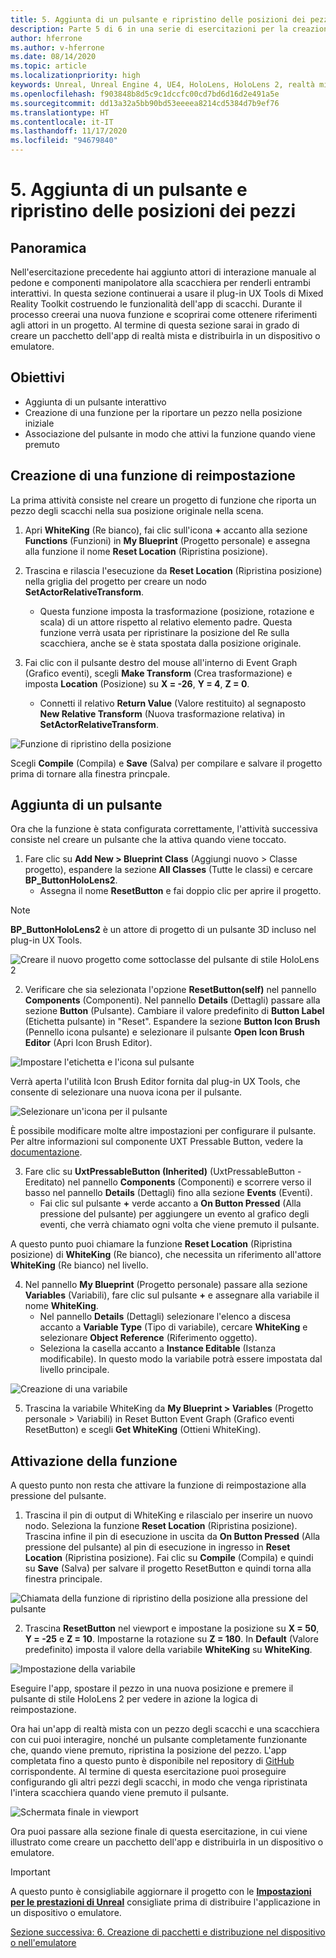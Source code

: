 ```yaml
---
title: 5. Aggiunta di un pulsante e ripristino delle posizioni dei pezzi
description: Parte 5 di 6 in una serie di esercitazioni per la creazione di una semplice app di scacchi con Unreal Engine 4 e il plug-in UX Tools di Mixed Reality Toolkit
author: hferrone
ms.author: v-hferrone
ms.date: 08/14/2020
ms.topic: article
ms.localizationpriority: high
keywords: Unreal, Unreal Engine 4, UE4, HoloLens, HoloLens 2, realtà mista, esercitazione, guida introduttiva, mrtk, uxt, UX Tools, documentazione, visore VR realtà mista, visore VR di windows mixed reality, visore per realtà virtuale
ms.openlocfilehash: f903848b8d5c9c1dccfc00cd7bd6d16d2e491a5e
ms.sourcegitcommit: dd13a32a5bb90bd53eeeea8214cd5384d7b9ef76
ms.translationtype: HT
ms.contentlocale: it-IT
ms.lasthandoff: 11/17/2020
ms.locfileid: "94679840"
---
```

# <a name="5-adding-a-button--resetting-piece-locations"></a>5. Aggiunta di un pulsante e ripristino delle posizioni dei pezzi


## <a name="overview"></a>Panoramica

Nell'esercitazione precedente hai aggiunto attori di interazione manuale al pedone e componenti manipolatore alla scacchiera per renderli entrambi interattivi. In questa sezione continuerai a usare il plug-in UX Tools di Mixed Reality Toolkit costruendo le funzionalità dell'app di scacchi. Durante il processo creerai una nuova funzione e scoprirai come ottenere riferimenti agli attori in un progetto. Al termine di questa sezione sarai in grado di creare un pacchetto dell'app di realtà mista e distribuirla in un dispositivo o emulatore.

## <a name="objectives"></a>Obiettivi

* Aggiunta di un pulsante interattivo
* Creazione di una funzione per la riportare un pezzo nella posizione iniziale
* Associazione del pulsante in modo che attivi la funzione quando viene premuto

## <a name="creating-a-reset-function"></a>Creazione di una funzione di reimpostazione
La prima attività consiste nel creare un progetto di funzione che riporta un pezzo degli scacchi nella sua posizione originale nella scena. 

1.  Apri **WhiteKing** (Re bianco), fai clic sull'icona **+** accanto alla sezione **Functions** (Funzioni) in **My Blueprint** (Progetto personale) e assegna alla funzione il nome **Reset Location** (Ripristina posizione). 

2.  Trascina e rilascia l'esecuzione da **Reset Location** (Ripristina posizione) nella griglia del progetto per creare un nodo **SetActorRelativeTransform**. 
    * Questa funzione imposta la trasformazione (posizione, rotazione e scala) di un attore rispetto al relativo elemento padre. Questa funzione verrà usata per ripristinare la posizione del Re sulla scacchiera, anche se è stata spostata dalla posizione originale. 
    
3. Fai clic con il pulsante destro del mouse all'interno di Event Graph (Grafico eventi), scegli **Make Transform** (Crea trasformazione) e imposta **Location** (Posizione) su **X = -26**, **Y = 4**, **Z = 0**.
    * Connetti il relativo **Return Value** (Valore restituito) al segnaposto **New Relative Transform** (Nuova trasformazione relativa) in **SetActorRelativeTransform**. 

![Funzione di ripristino della posizione](images/unreal-uxt/5-function.PNG)

Scegli **Compile** (Compila) e **Save** (Salva) per compilare e salvare il progetto prima di tornare alla finestra princpale. 


## <a name="adding-a-button"></a>Aggiunta di un pulsante
Ora che la funzione è stata configurata correttamente, l'attività successiva consiste nel creare un pulsante che la attiva quando viene toccato. 


1.  Fare clic su **Add New > Blueprint Class** (Aggiungi nuovo > Classe progetto), espandere la sezione **All Classes** (Tutte le classi) e cercare **BP_ButtonHoloLens2**. 
    * Assegna il nome **ResetButton** e fai doppio clic per aprire il progetto.

> [!NOTE]
> **BP_ButtonHoloLens2** è un attore di progetto di un pulsante 3D incluso nel plug-in UX Tools.

![Creare il nuovo progetto come sottoclasse del pulsante di stile HoloLens 2](images/unreal-uxt/5-subclass.PNG)

2. Verificare che sia selezionata l'opzione **ResetButton(self)** nel pannello **Components** (Componenti). Nel pannello **Details** (Dettagli) passare alla sezione **Button** (Pulsante). Cambiare il valore predefinito di **Button Label** (Etichetta pulsante) in "Reset". Espandere la sezione **Button Icon Brush** (Pennello icona pulsante) e selezionare il pulsante **Open Icon Brush Editor** (Apri Icon Brush Editor). 

![Impostare l'etichetta e l'icona sul pulsante](images/unreal-uxt/5-buttonconfig.PNG)

Verrà aperta l'utilità Icon Brush Editor fornita dal plug-in UX Tools, che consente di selezionare una nuova icona per il pulsante. 

![Selezionare un'icona per il pulsante](images/unreal-uxt/5-iconbrusheditor.PNG)

È possibile modificare molte altre impostazioni per configurare il pulsante. Per altre informazioni sul componente UXT Pressable Button, vedere la [documentazione](https://microsoft.github.io/MixedReality-UXTools-Unreal/version/public/0.9.x/Docs/PressableButton.html).

3. Fare clic su **UxtPressableButton (Inherited)** (UxtPressableButton - Ereditato) nel pannello **Components** (Componenti) e scorrere verso il basso nel pannello **Details** (Dettagli) fino alla sezione **Events** (Eventi). 
    * Fai clic sul pulsante **+** verde accanto a **On Button Pressed** (Alla pressione del pulsante) per aggiungere un evento al grafico degli eventi, che verrà chiamato ogni volta che viene premuto il pulsante. 
    
A questo punto puoi chiamare la funzione **Reset Location** (Ripristina posizione) di **WhiteKing** (Re bianco), che necessita un riferimento all'attore **WhiteKing** (Re bianco) nel livello. 

4.  Nel pannello **My Blueprint** (Progetto personale) passare alla sezione **Variables** (Variabili), fare clic sul pulsante **+** e assegnare alla variabile il nome **WhiteKing**. 
    * Nel pannello **Details** (Dettagli) selezionare l'elenco a discesa accanto a **Variable Type** (Tipo di variabile), cercare **WhiteKing** e selezionare **Object Reference** (Riferimento oggetto). 
    * Seleziona la casella accanto a **Instance Editable** (Istanza modificabile). In questo modo la variabile potrà essere impostata dal livello principale. 

![Creazione di una variabile](images/unreal-uxt/5-var.PNG)

5.  Trascina la variabile WhiteKing da **My Blueprint > Variables** (Progetto personale > Variabili) in Reset Button Event Graph (Grafico eventi ResetButton) e scegli **Get WhiteKing** (Ottieni WhiteKing). 

## <a name="firing-the-function"></a>Attivazione della funzione
A questo punto non resta che attivare la funzione di reimpostazione alla pressione del pulsante.

1.  Trascina il pin di output di WhiteKing e rilascialo per inserire un nuovo nodo. Seleziona la funzione **Reset Location** (Ripristina posizione). Trascina infine il pin di esecuzione in uscita da **On Button Pressed** (Alla pressione del pulsante) al pin di esecuzione in ingresso in **Reset Location** (Ripristina posizione). Fai clic su **Compile** (Compila) e quindi su **Save** (Salva) per salvare il progetto ResetButton e quindi torna alla finestra principale. 

![Chiamata della funzione di ripristino della posizione alla pressione del pulsante](images/unreal-uxt/5-callresetloc.PNG)

2.  Trascina **ResetButton** nel viewport e impostane la posizione su **X = 50**, **Y = -25** e **Z = 10**. Impostarne la rotazione su **Z = 180**. In **Default** (Valore predefinito) imposta il valore della variabile **WhiteKing** su **WhiteKing**.

![Impostazione della variabile](images/unreal-uxt/5-buttonlevel.PNG)

Eseguire l'app, spostare il pezzo in una nuova posizione e premere il pulsante di stile HoloLens 2 per vedere in azione la logica di reimpostazione.

Ora hai un'app di realtà mista con un pezzo degli scacchi e una scacchiera con cui puoi interagire, nonché un pulsante completamente funzionante che, quando viene premuto, ripristina la posizione del pezzo. L'app completata fino a questo punto è disponibile nel repository di [GitHub](https://github.com/microsoft/MixedReality-Unreal-Samples/tree/master/ChessApp) corrispondente. Al termine di questa esercitazione puoi proseguire configurando gli altri pezzi degli scacchi, in modo che venga ripristinata l'intera scacchiera quando viene premuto il pulsante.

![Schermata finale in viewport](images/unreal-uxt/5-endscene.PNG)

Ora puoi passare alla sezione finale di questa esercitazione, in cui viene illustrato come creare un pacchetto dell'app e distribuirla in un dispositivo o emulatore.

> [!IMPORTANT]
> A questo punto è consigliabile aggiornare il progetto con le **[Impostazioni per le prestazioni di Unreal](../performance-recommendations-for-unreal.md)** consigliate prima di distribuire l'applicazione in un dispositivo o emulatore.

[Sezione successiva: 6. Creazione di pacchetti e distribuzione nel dispositivo o nell'emulatore](unreal-uxt-ch6.md)
